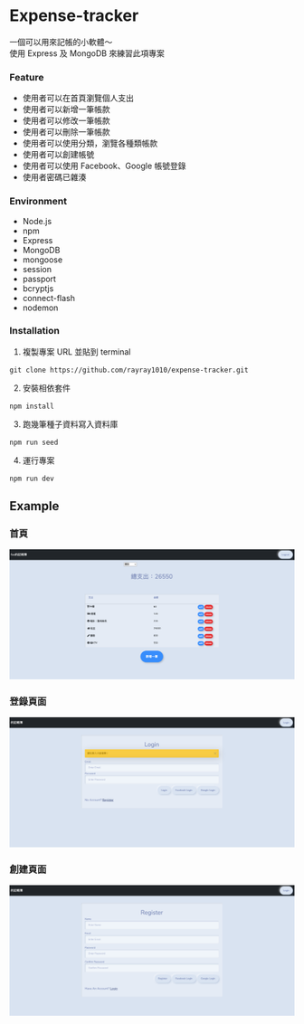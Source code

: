 # Expense-tracker
一個可以用來記帳的小軟體～  
使用 Express 及 MongoDB 來練習此項專案

### Feature
+ 使用者可以在首頁瀏覽個人支出
+ 使用者可以新增一筆帳款
+ 使用者可以修改一筆帳款
+ 使用者可以刪除一筆帳款
+ 使用者可以使用分類，瀏覽各種類帳款
+ 使用者可以創建帳號
+ 使用者可以使用 Facebook、Google 帳號登錄
+ 使用者密碼已雜湊

### Environment
+ Node.js
+ npm
+ Express
+ MongoDB
+ mongoose
+ session
+ passport
+ bcryptjs
+ connect-flash
+ nodemon

  
### Installation
1. 複製專案 URL 並貼到 terminal 
  ```
  git clone https://github.com/rayray1010/expense-tracker.git
  ```
2. 安裝相依套件
  ```
  npm install
  ```
3. 跑幾筆種子資料寫入資料庫
 ```
npm run seed
 ```
4. 運行專案
```
npm run dev
```
## Example
### 首頁
![homePage](pic/home.png)
### 登錄頁面
![loginPage](pic/login.png)
### 創建頁面
![newPage](pic/register.png)


